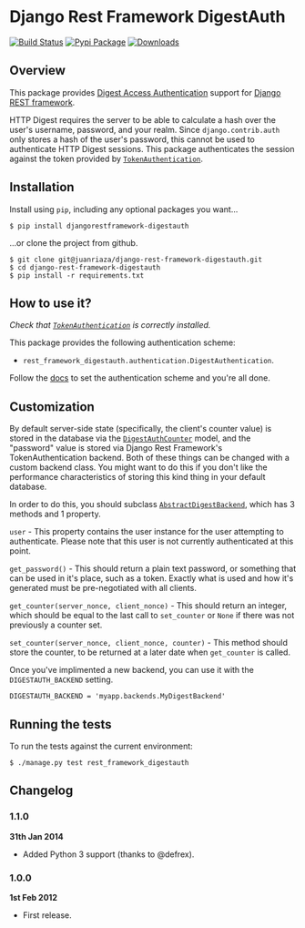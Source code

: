 # Django Rest Framework DigestAuth

[![Build Status](https://travis-ci.org/juanriaza/django-rest-framework-digestauth.png?branch=master)](https://travis-ci.org/juanriaza/django-rest-framework-digestauth)
[![Pypi Package](https://badge.fury.io/py/djangorestframework-digestauth.png)](http://badge.fury.io/py/djangorestframework-digestauth)
[![Downloads](https://pypip.in/d/djangorestframework-digestauth/badge.png)](https://crate.io/packages/djangorestframework-digestauth/)


## Overview

This package provides [Digest Access Authentication](http://pretty-rfc.herokuapp.com/RFC2617) support for [Django REST framework](http://django-rest-framework.org/).

HTTP Digest requires the server to be able to calculate a hash over the user's username, password, and your realm.
Since `django.contrib.auth` only stores a hash of the user's password, this cannot be used to authenticate HTTP Digest sessions. This package authenticates the session against the token provided by [`TokenAuthentication`](http://django-rest-framework.org/api-guide/authentication.html#tokenauthentication).

## Installation

Install using `pip`, including any optional packages you want...

	$ pip install djangorestframework-digestauth

...or clone the project from github.

    $ git clone git@juanriaza/django-rest-framework-digestauth.git
    $ cd django-rest-framework-digestauth
    $ pip install -r requirements.txt

## How to use it?

*Check that [`TokenAuthentication`](http://django-rest-framework.org/api-guide/authentication.html#tokenauthentication) is correctly installed.*

This package provides the following authentication scheme:

- `rest_framework_digestauth.authentication.DigestAuthentication`.

Follow the [docs](http://django-rest-framework.org/api-guide/authentication.html#setting-the-authentication-scheme) to set the authentication scheme and you're all done.

## Customization

By default server-side state (specifically, the client's counter value) is
stored in the database via the [`DigestAuthCounter`](https://github.com/juanriaza/django-rest-framework-digestauth/blob/master/rest_framework_digestauth/models.py) model, and the "password"
value is stored via Django Rest Framework's TokenAuthentication backend. Both
of these things can be changed with a custom backend class. You might want to
do this if you don't like the performance characteristics of storing this kind
thing in your default database.

In order to do this, you should subclass
[`AbstractDigestBackend`](https://github.com/juanriaza/django-rest-framework-digestauth/blob/master/rest_framework_digestauth/backends.py), which has 3 methods and 1 property.

`user` - This property contains the user instance for the user attempting to authenticate. Please note that this user is not currently authenticated at this point.

`get_password()` - This should return a plain text password, or something that can be used in it's place, such as a token. Exactly what is used and how it's generated must be pre-negotiated with all clients.


`get_counter(server_nonce, client_nonce)` - This should return an integer, which should be equal to the last call to `set_counter` or `None` if there was not previously a counter set.


`set_counter(server_nonce, client_nonce, counter)` - This method should store the counter, to be returned at a later date when `get_counter` is called.

Once you've implimented a new backend, you can use it with the `DIGESTAUTH_BACKEND` setting.

    DIGESTAUTH_BACKEND = 'myapp.backends.MyDigestBackend'

## Running the tests
To run the tests against the current environment:

    $ ./manage.py test rest_framework_digestauth

## Changelog

### 1.1.0

**31th Jan 2014**

* Added Python 3 support (thanks to @defrex).

### 1.0.0

**1st Feb 2012**

* First release.
